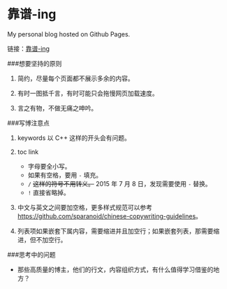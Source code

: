 靠谱-ing
=================

My personal blog hosted on Github Pages.

链接：[靠谱-ing](http://www.mazhuang.org)

###想要坚持的原则

1. 简约，尽量每个页面都不展示多余的内容。

2. 有时一图抵千言，有时可能只会拖慢网页加载速度。

3. 言之有物，不做无痛之呻吟。

###写博注意点

1. keywords 以 C++ 这样的开头会有问题。

1. toc link
    * 字母要全小写。
    * 如果有空格，要用 `-` 填充。
    * `/` ~~这样的符号不用转义。~~ 2015 年 7 月 8 日，发现需要使用 `-` 替换。
    * `!` 直接省略掉。

1. 中文与英文之间要加空格，更多样式规范可以参考 <https://github.com/sparanoid/chinese-copywriting-guidelines>。

1. 列表项如果嵌套下属内容，需要缩进并且加空行；如果嵌套列表，那需要缩进，但不加空行。

###思考中的问题

* 那些高质量的博主，他们的行文，内容组织方式，有什么值得学习借鉴的地方？
